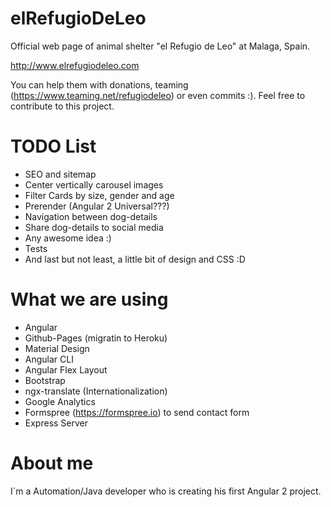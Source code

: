 elRefugioDeLeo
===============
Official web page of animal shelter "el Refugio de Leo" at Malaga, Spain.

http://www.elrefugiodeleo.com

You can help them with donations, teaming (https://www.teaming.net/refugiodeleo) or even commits :). Feel free to contribute to this project.

TODO List
===============
- SEO and sitemap
- Center vertically carousel images
- Filter Cards by size, gender and age
- Prerender (Angular 2 Universal???)
- Navigation between dog-details
- Share dog-details to social media
- Any awesome idea :)
- Tests
- And last but not least, a little bit of design and CSS :D

What we are using
=================
- Angular
- Github-Pages (migratin to Heroku)
- Material Design
- Angular CLI
- Angular Flex Layout
- Bootstrap
- ngx-translate (Internationalization)
- Google Analytics
- Formspree (https://formspree.io) to send contact form
- Express Server

About me
===============
I´m a Automation/Java developer who is creating his first Angular 2 project.